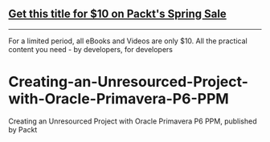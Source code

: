 ## [Get this title for $10 on Packt's Spring Sale](https://www.packt.com/V17926?utm_source=github&utm_medium=packt-github-repo&utm_campaign=spring_10_dollar_2022)
-----
For a limited period, all eBooks and Videos are only $10. All the practical content you need \- by developers, for developers

# Creating-an-Unresourced-Project-with-Oracle-Primavera-P6-PPM
Creating an Unresourced Project with Oracle Primavera P6 PPM, published by Packt
